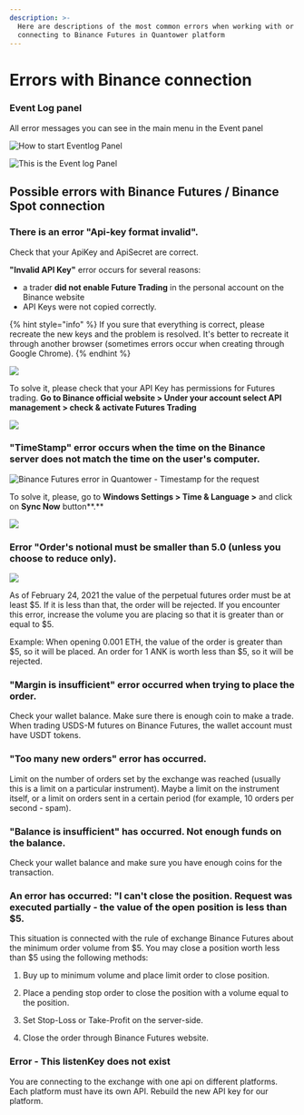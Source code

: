 ```yaml
---
description: >-
  Here are descriptions of the most common errors when working with or
  connecting to Binance Futures in Quantower platform
---
```


# Errors with Binance connection

### Event Log panel

All error messages you can see in the main menu in the Event panel 

![How to start Eventlog Panel](../../.gitbook/assets/image%20%28103%29.png)

![This is the Event log Panel](../../.gitbook/assets/image%20%28101%29.png)

## Possible errors with Binance Futures / Binance Spot connection

### There is an error "Api-key format invalid". 

Check that your ApiKey and ApiSecret are correct.

**"Invalid API Key"** error occurs for several reasons:

* a trader **did not enable Future Trading** in the personal account on the Binance website
* API Keys were not copied correctly.

{% hint style="info" %}
If you sure that everything is correct, please recreate the new keys and the problem is resolved. It's better to recreate it through another browser \(sometimes errors occur when creating through Google Chrome\).
{% endhint %}

![](../../.gitbook/assets/binance-futures-error.png)

To solve it, please check that your API Key has permissions for Futures trading. **Go to Binance official website &gt; Under your account select API management &gt; check & activate Futures Trading**

![](../../.gitbook/assets/image%20%2888%29.png)



### **"TimeStamp"** error occurs when the time on the Binance server does not match the time on the user's computer.

![Binance Futures error in Quantower - Timestamp for the request](../../.gitbook/assets/image%20%2889%29.png)

To solve it, please, go to **Windows Settings &gt; Time & Language &gt;** and click on **Sync Now** button**.**

![](../../.gitbook/assets/image%20%2892%29.png)

### 

### Error "Order's notional must be smaller than 5.0 \(unless you choose to reduce only\).

 

![](../../.gitbook/assets/image%20%28102%29.png)

As of February 24, 2021 the value of the perpetual futures order must be at least $5. If it is less than that, the order will be rejected. If you encounter this error, increase the volume you are placing so that it is greater than or equal to $5.

Example: When opening 0.001 ETH, the value of the order is greater than $5, so it will be placed. An order for 1 ANK is worth less than $5, so it will be rejected.

### "Margin is insufficient" error occurred when trying to place the order.

 Check your wallet balance. Make sure there is enough coin to make a trade. When trading USDS-M futures on Binance Futures, the wallet account must have USDT tokens.

### "Too many new orders" error has occurred.

 Limit on the number of orders set by the exchange was reached \(usually this is a limit on a particular instrument\). Maybe a limit on the instrument itself, or a limit on orders sent in a certain period \(for example, 10 orders per second - spam\).

### "Balance is insufficient" has occurred. Not enough funds on the balance.

 Check your wallet balance and make sure you have enough coins for the transaction.

### An error has occurred: "I can't close the position. Request was executed partially - the value of the open position is less than $5. 

This situation is connected with the rule of exchange Binance Futures about the minimum order volume from $5. You may close a position worth less than $5 using the following methods:

 1. Buy up to minimum volume and place limit order to close position. 

2. Place a pending stop order to close the position with a volume equal to the position. 

3. Set Stop-Loss or Take-Profit on the server-side.

 4. Close the order through Binance Futures website.

### Error - This listenKey does not exist

You are connecting to the exchange with one api on different platforms. Each platform must have its own API. Rebuild the  new API key for our platform.

